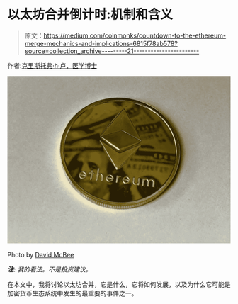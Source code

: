 # 以太坊合并倒计时:机制和含义

> 原文：<https://medium.com/coinmonks/countdown-to-the-ethereum-merge-mechanics-and-implications-6815f78ab578?source=collection_archive---------21----------------------->

作者:[克里斯托弗·h·卢，医学博士](http://www.drchrisloomdphd.com)

![](img/6098093eeede533fd47ba092847041af.png)

Photo by [David McBee](https://www.pexels.com/photo/round-gold-colored-ethereum-ornament-730552/)

***注:*** *我的看法。不是投资建议。*

在本文中，我将讨论以太坊合并，它是什么，它将如何发展，以及为什么它可能是加密货币生态系统中发生的最重要的事件之一。